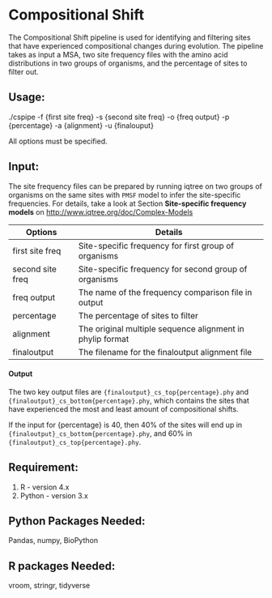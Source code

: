 # Compositional Shift

The Compositional Shift pipeline is used for identifying and filtering sites that have experienced compositional changes during evolution.
The pipeline takes as input a MSA, two site frequency files with the amino acid distributions in two groups of organisms, and the percentage of sites to filter out. 

## Usage:

./cspipe -f {first site freq} -s {second site freq} -o {freq output} -p {percentage} -a {alignment} -u {finalouput}

All options must be specified.

## Input:
The site frequency files can be prepared by running iqtree on two groups of organisms on the same sites with `PMSF` model to infer the site-specific frequencies. For details, take a look at Section **Site-specific frequency models** on http://www.iqtree.org/doc/Complex-Models

Options | Details 
--------|--------
 first site freq  | Site-specific frequency for first group of organisms
 second site freq | Site-specific frequency for second group of organisms
 freq output | The name of the frequency comparison file in output
 percentage | The percentage of sites to filter
 alignment | The original multiple sequence alignment in phylip format
 finaloutput | The filename for the finaloutput alignment file

#### Output
The two key output files are `{finaloutput}_cs_top{percentage}.phy` and `{finaloutput}_cs_bottom{percentage}.phy`, which contains the sites that have experienced the most and least amount of compositional shifts. 

If the input for {percentage} is 40, then 40% of the sites will end up in `{finaloutput}_cs_bottom{percentage}.phy`, and 60% in `{finaloutput}_cs_top{percentage}.phy`. 

## Requirement:
1. R - version 4.x
2. Python - version 3.x

## Python Packages Needed:
Pandas, numpy, BioPython

## R packages Needed:
vroom, stringr, tidyverse
